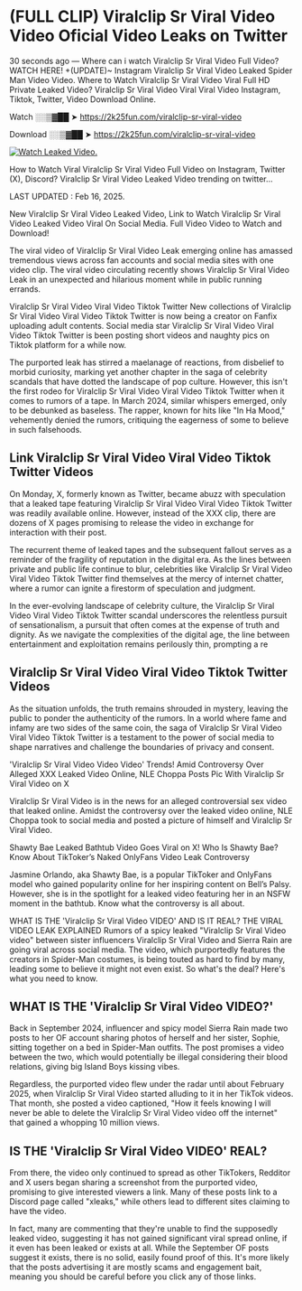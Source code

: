 # (FULL CLIP) Viralclip Sr Viral Video Video Oficial Video Leaks on Twitter

30 seconds ago — Where can i watch Viralclip Sr Viral Video Full Video? WATCH HERE! +(UPDATE)~ Instagram Viralclip Sr Viral Video Leaked Spider Man Video Video. Where to Watch Viralclip Sr Viral Video Viral Full HD Private Leaked Video? Viralclip Sr Viral Video Viral Viral Video Instagram, Tiktok, Twitter, Video Download Online.

Watch ░░▒▓██ ➤ https://2k25fun.com/viralclip-sr-viral-video

Download ░░▒▓██ ➤ https://2k25fun.com/viralclip-sr-viral-video

[![Watch Leaked Video.](https://miro.medium.com/v2/resize:fit:828/format:webp/1*cilzJN44JGOrTw9NJCrNHA.gif "Watch Leaked Video")](https://2k25fun.com/viralclip-sr-viral-video)

How to Watch Viral Viralclip Sr Viral Video Full Video on Instagram, Twitter (X), Discord? Viralclip Sr Viral Video Leaked Video trending on twitter...

LAST UPDATED : Feb 16, 2025.

New Viralclip Sr Viral Video Leaked Video, Link to Watch Viralclip Sr Viral Video Leaked Video Viral On Social Media. Full Video Video to Watch and Download!

The viral video of Viralclip Sr Viral Video Leak emerging online has amassed tremendous views across fan accounts and social media sites with one video clip. The viral video circulating recently shows Viralclip Sr Viral Video Leak in an unexpected and hilarious moment while in public running errands.

Viralclip Sr Viral Video Viral Video Tiktok Twitter New collections of Viralclip Sr Viral Video Viral Video Tiktok Twitter is now being a creator on Fanfix uploading adult contents. Social media star Viralclip Sr Viral Video Viral Video Tiktok Twitter is been posting short videos and naughty pics on Tiktok platform for a while now.

The purported leak has stirred a maelanage of reactions, from disbelief to morbid curiosity, marking yet another chapter in the saga of celebrity scandals that have dotted the landscape of pop culture. However, this isn't the first rodeo for Viralclip Sr Viral Video Viral Video Tiktok Twitter when it comes to rumors of a tape. In March 2024, similar whispers emerged, only to be debunked as baseless. The rapper, known for hits like "In Ha Mood," vehemently denied the rumors, critiquing the eagerness of some to believe in such falsehoods.

## Link Viralclip Sr Viral Video Viral Video Tiktok Twitter Videos

On Monday, X, formerly known as Twitter, became abuzz with speculation that a leaked tape featuring Viralclip Sr Viral Video Viral Video Tiktok Twitter was readily available online. However, instead of the XXX clip, there are dozens of X pages promising to release the video in exchange for interaction with their post.

The recurrent theme of leaked tapes and the subsequent fallout serves as a reminder of the fragility of reputation in the digital era. As the lines between private and public life continue to blur, celebrities like Viralclip Sr Viral Video Viral Video Tiktok Twitter find themselves at the mercy of internet chatter, where a rumor can ignite a firestorm of speculation and judgment.

In the ever-evolving landscape of celebrity culture, the Viralclip Sr Viral Video Viral Video Tiktok Twitter scandal underscores the relentless pursuit of sensationalism, a pursuit that often comes at the expense of truth and dignity. As we navigate the complexities of the digital age, the line between entertainment and exploitation remains perilously thin, prompting a re

##  Viralclip Sr Viral Video Viral Video Tiktok Twitter Videos

As the situation unfolds, the truth remains shrouded in mystery, leaving the public to ponder the authenticity of the rumors. In a world where fame and infamy are two sides of the same coin, the saga of Viralclip Sr Viral Video Viral Video Tiktok Twitter is a testament to the power of social media to shape narratives and challenge the boundaries of privacy and consent.

'Viralclip Sr Viral Video Video Video' Trends! Amid Controversy Over Alleged XXX Leaked Video Online, NLE Choppa Posts Pic With Viralclip Sr Viral Video on X

Viralclip Sr Viral Video is in the news for an alleged controversial sex video that leaked online. Amidst the controversy over the leaked video online, NLE Choppa took to social media and posted a picture of himself and Viralclip Sr Viral Video.

Shawty Bae Leaked Bathtub Video Goes Viral on X! Who Is Shawty Bae? Know About TikToker’s Naked OnlyFans Video Leak Controversy

Jasmine Orlando, aka Shawty Bae, is a popular TikToker and OnlyFans model who gained popularity online for her inspiring content on Bell’s Palsy. However, she is in the spotlight for a leaked video featuring her in an NSFW moment in the bathtub. Know what the controversy is all about.

WHAT IS THE 'Viralclip Sr Viral Video VIDEO' AND IS IT REAL? THE VIRAL VIDEO LEAK EXPLAINED Rumors of a spicy leaked "Viralclip Sr Viral Video video" between sister influencers Viralclip Sr Viral Video and Sierra Rain are going viral across social media. The video, which purportedly features the creators in Spider-Man costumes, is being touted as hard to find by many, leading some to believe it might not even exist. So what's the deal? Here's what you need to know.

## WHAT IS THE 'Viralclip Sr Viral Video VIDEO?'

Back in September 2024, influencer and spicy model Sierra Rain made two posts to her OF account sharing photos of herself and her sister, Sophie, sitting together on a bed in Spider-Man outfits. The post promises a video between the two, which would potentially be illegal considering their blood relations, giving big Island Boys kissing vibes.

Regardless, the purported video flew under the radar until about February 2025, when Viralclip Sr Viral Video started alluding to it in her TikTok videos. That month, she posted a video captioned, "How it feels knowing I will never be able to delete the Viralclip Sr Viral Video video off the internet" that gained a whopping 10 million views.

## IS THE 'Viralclip Sr Viral Video VIDEO' REAL?

From there, the video only continued to spread as other TikTokers, Redditor and X users began sharing a screenshot from the purported video, promising to give interested viewers a link. Many of these posts link to a Discord page called "xleaks," while others lead to different sites claiming to have the video.

In fact, many are commenting that they're unable to find the supposedly leaked video, suggesting it has not gained significant viral spread online, if it even has been leaked or exists at all. While the September OF posts suggest it exists, there is no solid, easily found proof of this. It's more likely that the posts advertising it are mostly scams and engagement bait, meaning you should be careful before you click any of those links.